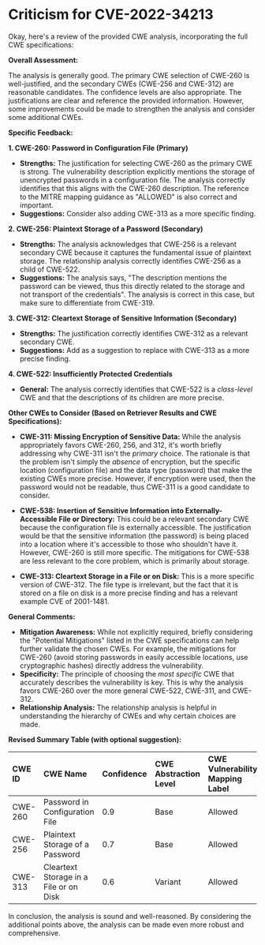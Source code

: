 # Criticism for CVE-2022-34213

Okay, here's a review of the provided CWE analysis, incorporating the full CWE specifications:

**Overall Assessment:**

The analysis is generally good.  The primary CWE selection of CWE-260 is well-justified, and the secondary CWEs (CWE-256 and CWE-312) are reasonable candidates. The confidence levels are also appropriate. The justifications are clear and reference the provided information. However, some improvements could be made to strengthen the analysis and consider some additional CWEs.

**Specific Feedback:**

**1. CWE-260: Password in Configuration File (Primary)**

*   **Strengths:** The justification for selecting CWE-260 as the primary CWE is strong. The vulnerability description explicitly mentions the storage of unencrypted passwords in a configuration file.  The analysis correctly identifies that this aligns with the CWE-260 description.  The reference to the MITRE mapping guidance as "ALLOWED" is also correct and important.
*   **Suggestions:**  Consider also adding CWE-313 as a more specific finding.

**2. CWE-256: Plaintext Storage of a Password (Secondary)**

*   **Strengths:** The analysis acknowledges that CWE-256 is a relevant secondary CWE because it captures the fundamental issue of plaintext storage.  The relationship analysis correctly identifies CWE-256 as a child of CWE-522.
*   **Suggestions:**  The analysis says, "The description mentions the password can be viewed, thus this directly related to the storage and not transport of the credentials". The analysis is correct in this case, but make sure to differentiate from CWE-319.

**3. CWE-312: Cleartext Storage of Sensitive Information (Secondary)**

*   **Strengths:**  The justification correctly identifies CWE-312 as a relevant secondary CWE.
*   **Suggestions:**  Add as a suggestion to replace with CWE-313 as a more precise finding.

**4. CWE-522: Insufficiently Protected Credentials**

*   **General:** The analysis correctly identifies that CWE-522 is a *class-level* CWE and that the descriptions of its children are more precise.

**Other CWEs to Consider (Based on Retriever Results and CWE Specifications):**

*   **CWE-311: Missing Encryption of Sensitive Data:** While the analysis appropriately favors CWE-260, 256, and 312, it's worth briefly addressing why CWE-311 isn't the *primary* choice. The rationale is that the problem isn't simply the *absence* of encryption, but the specific location (configuration file) and the data type (password) that make the existing CWEs more precise.  However, if encryption were used, then the password would not be readable, thus CWE-311 is a good candidate to consider.

*   **CWE-538: Insertion of Sensitive Information into Externally-Accessible File or Directory:** This could be a relevant secondary CWE because the configuration file is externally accessible. The justification would be that the sensitive information (the password) is being placed into a location where it's accessible to those who shouldn't have it.  However, CWE-260 is still more specific. The mitigations for CWE-538 are less relevant to the core problem, which is primarily about storage.

*   **CWE-313: Cleartext Storage in a File or on Disk:** This is a more specific version of CWE-312. The file type is irrelevant, but the fact that it is stored on a file on disk is a more precise finding and has a relevant example CVE of 2001-1481.

**General Comments:**

*   **Mitigation Awareness:** While not explicitly required, briefly considering the "Potential Mitigations" listed in the CWE specifications can help further validate the chosen CWEs.  For example, the mitigations for CWE-260 (avoid storing passwords in easily accessible locations, use cryptographic hashes) directly address the vulnerability.
*   **Specificity:** The principle of choosing the *most specific* CWE that accurately describes the vulnerability is key.  This is why the analysis favors CWE-260 over the more general CWE-522, CWE-311, and CWE-312.
*   **Relationship Analysis:**  The relationship analysis is helpful in understanding the hierarchy of CWEs and why certain choices are made.

**Revised Summary Table (with optional suggestion):**

| CWE ID  | CWE Name                        | Confidence | CWE Abstraction Level | CWE Vulnerability Mapping Label | CWE-Vulnerability Mapping Notes |
| :------ | :------------------------------ | :--------- | :---------------------- | :-------------------------------- | :------------------------------ |
| CWE-260 | Password in Configuration File | 0.9        | Base                    | Allowed                           | Primary CWE                     |
| CWE-256 | Plaintext Storage of a Password  | 0.7        | Base                    | Allowed                           | Secondary Candidate             |
| CWE-313 | Cleartext Storage in a File or on Disk | 0.6 | Variant | Allowed | Suggestion to replace CWE-312 |

In conclusion, the analysis is sound and well-reasoned. By considering the additional points above, the analysis can be made even more robust and comprehensive.